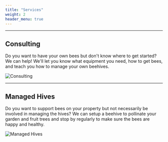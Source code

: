 ```yaml
---
title: "Services"
weight: 2
header_menu: true
---
```


---

## Consulting

Do you want to have your own bees but don't know where to get started? We can help! We'll let you know what equipment you need, how to get bees, and teach you how to manage your own beehives.

![Consulting](images/consulting.jpg)


---

## Managed Hives

Do you want to support bees on your property but not necessarily be involved in managing the hives? We can setup a beehive to pollinate your garden and fruit trees and stop by regularly to make sure the bees are happy and healthy.

![Managed Hives](images/managed-hives.jpg)

